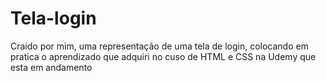 # Tela-login
 Craido por mim, uma representação de uma tela de login, colocando em pratica o aprendizado que adquiri no cuso de HTML e CSS  na Udemy que esta em andamento

